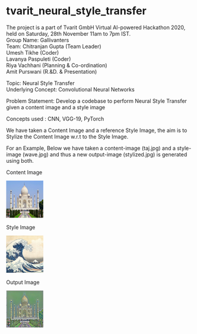 # tvarit_neural_style_transfer
The project is a part of Tvarit GmbH Virtual AI-powered Hackathon 2020, held on Saturday, 28th November 11am to 7pm IST. <br>
Group Name: Gallivanters <br>
Team: Chitranjan Gupta (Team Leader) <br>
Umesh Tikhe (Coder) <br>
Lavanya Paspuleti (Coder) <br>
Riya Vachhani (Planning & Co-ordination) <br>
Amit Purswani (R.&D. & Presentation) </br>

Topic: Neural Style Transfer </br>
Underlying Concept: Convolutional Neural Networks </br>

Problem Statement: Develop a codebase to perform Neural Style Transfer given a content image and a style image </br>

Concepts used : CNN, VGG-19, PyTorch </br>

We have taken a Content Image and a reference Style Image, the aim is to Stylize the Content Image w.r.t to the Style Image. </hr> 

For an Example, Below we have taken a content-image (taj.jpg) and a style-image (wave.jpg) and thus a new output-image (stylized.jpg) is generated using both.
<p>Content Image</p>
<img src="/images/taj.jpg" title="Content Image" width="100" height="100"/>

<p>Style Image</p>
<img src="/images/style.jpg" title="Style Image" width="100" height="100"/>

<p>Output Image</p>
<img src="/images/output.PNG" title="Style Image" width="100" height="100"/>
